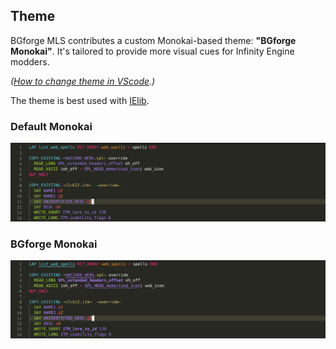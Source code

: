 ## Theme

BGforge MLS contributes a custom Monokai-based theme: **"BGforge Monokai"**. It's tailored to provide more visual cues for Infinity Engine modders.

_([How to change theme in VScode](https://code.visualstudio.com/docs/getstarted/themes#_selecting-the-color-theme).)_

The theme is best used with [IElib](https://ielib.bgforge.net).

### Default Monokai

![default monokai example](/docs/monokai.png)

### BGforge Monokai

![bgforge monokai example](/docs/bgforge_monokai.png)
